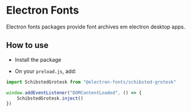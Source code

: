 # Electron Fonts

Electron fonts packages provide font archives em electron desktop apps.

## How to use

* Install the package

* On your `preload.js`, add:

```ts
import SchibstedGrotesk from "@electron-fonts/schibsted-grotesk"

window.addEventListener("DOMContentLoaded", () => {
    SchibstedGrotesk.inject()
})
```